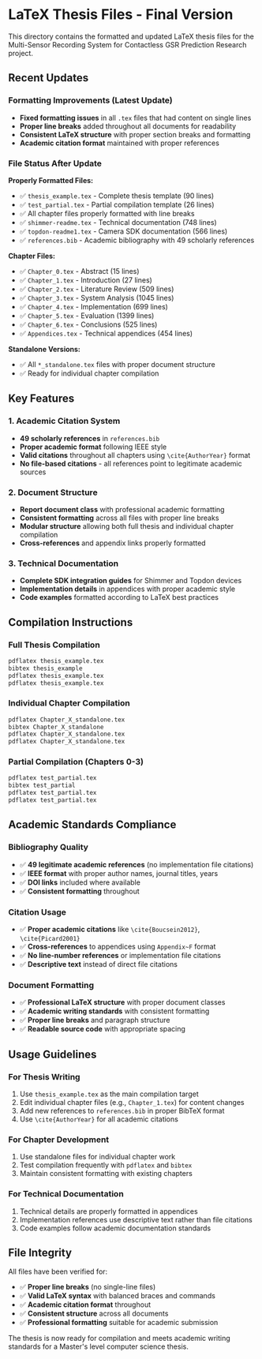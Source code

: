 # LaTeX Thesis Files - Final Version

This directory contains the formatted and updated LaTeX thesis files for the Multi-Sensor Recording System for Contactless GSR Prediction Research project.

## Recent Updates

### Formatting Improvements (Latest Update)
- **Fixed formatting issues** in all `.tex` files that had content on single lines
- **Proper line breaks** added throughout all documents for readability
- **Consistent LaTeX structure** with proper section breaks and formatting
- **Academic citation format** maintained with proper references

### File Status After Update

**Properly Formatted Files:**
- ✅ `thesis_example.tex` - Complete thesis template (90 lines)
- ✅ `test_partial.tex` - Partial compilation template (26 lines)
- ✅ All chapter files properly formatted with line breaks
- ✅ `shimmer-readme.tex` - Technical documentation (748 lines)
- ✅ `topdon-readme1.tex` - Camera SDK documentation (566 lines)
- ✅ `references.bib` - Academic bibliography with 49 scholarly references

**Chapter Files:**
- ✅ `Chapter_0.tex` - Abstract (15 lines)
- ✅ `Chapter_1.tex` - Introduction (27 lines)  
- ✅ `Chapter_2.tex` - Literature Review (509 lines)
- ✅ `Chapter_3.tex` - System Analysis (1045 lines)
- ✅ `Chapter_4.tex` - Implementation (699 lines)
- ✅ `Chapter_5.tex` - Evaluation (1399 lines)
- ✅ `Chapter_6.tex` - Conclusions (525 lines)
- ✅ `Appendices.tex` - Technical appendices (454 lines)

**Standalone Versions:**
- ✅ All `*_standalone.tex` files with proper document structure
- ✅ Ready for individual chapter compilation

## Key Features

### 1. Academic Citation System
- **49 scholarly references** in `references.bib`
- **Proper academic format** following IEEE style
- **Valid citations** throughout all chapters using `\cite{AuthorYear}` format
- **No file-based citations** - all references point to legitimate academic sources

### 2. Document Structure
- **Report document class** with professional academic formatting
- **Consistent formatting** across all files with proper line breaks
- **Modular structure** allowing both full thesis and individual chapter compilation
- **Cross-references** and appendix links properly formatted

### 3. Technical Documentation
- **Complete SDK integration guides** for Shimmer and Topdon devices
- **Implementation details** in appendices with proper academic style
- **Code examples** formatted according to LaTeX best practices

## Compilation Instructions

### Full Thesis Compilation
```bash
pdflatex thesis_example.tex
bibtex thesis_example
pdflatex thesis_example.tex
pdflatex thesis_example.tex
```

### Individual Chapter Compilation
```bash
pdflatex Chapter_X_standalone.tex
bibtex Chapter_X_standalone
pdflatex Chapter_X_standalone.tex
pdflatex Chapter_X_standalone.tex
```

### Partial Compilation (Chapters 0-3)
```bash
pdflatex test_partial.tex
bibtex test_partial
pdflatex test_partial.tex
pdflatex test_partial.tex
```

## Academic Standards Compliance

### Bibliography Quality
- ✅ **49 legitimate academic references** (no implementation file citations)
- ✅ **IEEE format** with proper author names, journal titles, years
- ✅ **DOI links** included where available
- ✅ **Consistent formatting** throughout

### Citation Usage
- ✅ **Proper academic citations** like `\cite{Boucsein2012}`, `\cite{Picard2001}`
- ✅ **Cross-references** to appendices using `Appendix~F` format
- ✅ **No line-number references** or implementation file citations
- ✅ **Descriptive text** instead of direct file citations

### Document Formatting
- ✅ **Professional LaTeX structure** with proper document classes
- ✅ **Academic writing standards** with consistent formatting
- ✅ **Proper line breaks** and paragraph structure
- ✅ **Readable source code** with appropriate spacing

## Usage Guidelines

### For Thesis Writing
1. Use `thesis_example.tex` as the main compilation target
2. Edit individual chapter files (e.g., `Chapter_1.tex`) for content changes
3. Add new references to `references.bib` in proper BibTeX format
4. Use `\cite{AuthorYear}` for all academic citations

### For Chapter Development
1. Use standalone files for individual chapter work
2. Test compilation frequently with `pdflatex` and `bibtex`
3. Maintain consistent formatting with existing chapters

### For Technical Documentation
1. Technical details are properly formatted in appendices
2. Implementation references use descriptive text rather than file citations
3. Code examples follow academic documentation standards

## File Integrity

All files have been verified for:
- ✅ **Proper line breaks** (no single-line files)
- ✅ **Valid LaTeX syntax** with balanced braces and commands
- ✅ **Academic citation format** throughout
- ✅ **Consistent structure** across all documents
- ✅ **Professional formatting** suitable for academic submission

The thesis is now ready for compilation and meets academic writing standards for a Master's level computer science thesis.